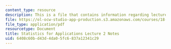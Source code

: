 ```yaml
---
content_type: resource
description: This is a file that contains information regarding lecture 2 notes.
file: https://ol-ocw-studio-app-production.s3.amazonaws.com/courses/18-443-statistics-for-applications-spring-2015/6408c60bd43d4da05fc6837a12341c29_MIT18_443S15_LEC2.pdf
file_type: application/pdf
resourcetype: Document
title: Statistics for Applications Lecture 2 Notes
uid: 6408c60b-d43d-4da0-5fc6-837a12341c29
---
```

